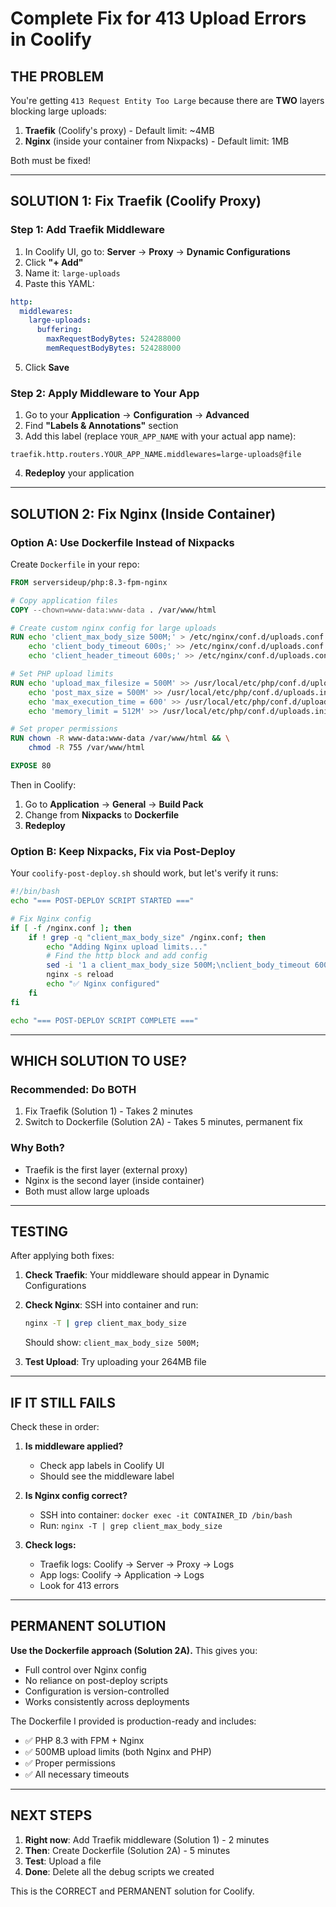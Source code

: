 # Complete Fix for 413 Upload Errors in Coolify

## THE PROBLEM
You're getting `413 Request Entity Too Large` because there are **TWO** layers blocking large uploads:

1. **Traefik** (Coolify's proxy) - Default limit: ~4MB
2. **Nginx** (inside your container from Nixpacks) - Default limit: 1MB

Both must be fixed!

---

## SOLUTION 1: Fix Traefik (Coolify Proxy)

### Step 1: Add Traefik Middleware
1. In Coolify UI, go to: **Server** → **Proxy** → **Dynamic Configurations**
2. Click **"+ Add"**
3. Name it: `large-uploads`
4. Paste this YAML:

```yaml
http:
  middlewares:
    large-uploads:
      buffering:
        maxRequestBodyBytes: 524288000
        memRequestBodyBytes: 524288000
```

5. Click **Save**

### Step 2: Apply Middleware to Your App
1. Go to your **Application** → **Configuration** → **Advanced**
2. Find **"Labels & Annotations"** section
3. Add this label (replace `YOUR_APP_NAME` with your actual app name):

```
traefik.http.routers.YOUR_APP_NAME.middlewares=large-uploads@file
```

4. **Redeploy** your application

---

## SOLUTION 2: Fix Nginx (Inside Container)

### Option A: Use Dockerfile Instead of Nixpacks

Create `Dockerfile` in your repo:

```dockerfile
FROM serversideup/php:8.3-fpm-nginx

# Copy application files
COPY --chown=www-data:www-data . /var/www/html

# Create custom nginx config for large uploads
RUN echo 'client_max_body_size 500M;' > /etc/nginx/conf.d/uploads.conf && \
    echo 'client_body_timeout 600s;' >> /etc/nginx/conf.d/uploads.conf && \
    echo 'client_header_timeout 600s;' >> /etc/nginx/conf.d/uploads.conf

# Set PHP upload limits
RUN echo 'upload_max_filesize = 500M' >> /usr/local/etc/php/conf.d/uploads.ini && \
    echo 'post_max_size = 500M' >> /usr/local/etc/php/conf.d/uploads.ini && \
    echo 'max_execution_time = 600' >> /usr/local/etc/php/conf.d/uploads.ini && \
    echo 'memory_limit = 512M' >> /usr/local/etc/php/conf.d/uploads.ini

# Set proper permissions
RUN chown -R www-data:www-data /var/www/html && \
    chmod -R 755 /var/www/html

EXPOSE 80
```

Then in Coolify:
1. Go to **Application** → **General** → **Build Pack**
2. Change from **Nixpacks** to **Dockerfile**
3. **Redeploy**

### Option B: Keep Nixpacks, Fix via Post-Deploy

Your `coolify-post-deploy.sh` should work, but let's verify it runs:

```bash
#!/bin/bash
echo "=== POST-DEPLOY SCRIPT STARTED ==="

# Fix Nginx config
if [ -f /nginx.conf ]; then
    if ! grep -q "client_max_body_size" /nginx.conf; then
        echo "Adding Nginx upload limits..."
        # Find the http block and add config
        sed -i '1 a client_max_body_size 500M;\nclient_body_timeout 600s;\nclient_header_timeout 600s;' /nginx.conf
        nginx -s reload
        echo "✅ Nginx configured"
    fi
fi

echo "=== POST-DEPLOY SCRIPT COMPLETE ==="
```

---

## WHICH SOLUTION TO USE?

### **Recommended: Do BOTH**
1. Fix Traefik (Solution 1) - Takes 2 minutes
2. Switch to Dockerfile (Solution 2A) - Takes 5 minutes, permanent fix

### Why Both?
- Traefik is the first layer (external proxy)
- Nginx is the second layer (inside container)
- Both must allow large uploads

---

## TESTING

After applying both fixes:

1. **Check Traefik**: Your middleware should appear in Dynamic Configurations
2. **Check Nginx**: SSH into container and run:
   ```bash
   nginx -T | grep client_max_body_size
   ```
   Should show: `client_max_body_size 500M;`

3. **Test Upload**: Try uploading your 264MB file

---

## IF IT STILL FAILS

Check these in order:

1. **Is middleware applied?**
   - Check app labels in Coolify UI
   - Should see the middleware label

2. **Is Nginx config correct?**
   - SSH into container: `docker exec -it CONTAINER_ID /bin/bash`
   - Run: `nginx -T | grep client_max_body_size`

3. **Check logs:**
   - Traefik logs: Coolify → Server → Proxy → Logs
   - App logs: Coolify → Application → Logs
   - Look for 413 errors

---

## PERMANENT SOLUTION

**Use the Dockerfile approach (Solution 2A).** This gives you:
- Full control over Nginx config
- No reliance on post-deploy scripts
- Configuration is version-controlled
- Works consistently across deployments

The Dockerfile I provided is production-ready and includes:
- ✅ PHP 8.3 with FPM + Nginx
- ✅ 500MB upload limits (both Nginx and PHP)
- ✅ Proper permissions
- ✅ All necessary timeouts

---

## NEXT STEPS

1. **Right now**: Add Traefik middleware (Solution 1) - 2 minutes
2. **Then**: Create Dockerfile (Solution 2A) - 5 minutes
3. **Test**: Upload a file
4. **Done**: Delete all the debug scripts we created

This is the CORRECT and PERMANENT solution for Coolify.
